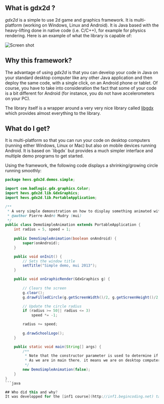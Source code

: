 ## What is gdx2d ?

*gdx2d* is a simple to use 2d game and graphics framework. It is multi-platform (working on Windows, Linux and Android). It is Java based with the heavy-lifting done in native code (i.e. C/C++), for example for physics rendering. Here is an example of what the library is capable of:

![Screen shot](https://raw.github.com/wiki/pmudry/gdx2d/multi_screenshot.png)

## Why this framework?
The advantage of using *gdx2d* is that you can develop your code in Java on your standard desktop computer like any other Java application and then deploy the same code, with a single click, on an Android phone or tablet. Of course, you have to take into consideration the fact that some of your code is a bit different for Android (for instance, you do not have accelerometers on your PC). 

The library itself is a wrapper around a very very nice library called [libgdx](http://code.google.com/libgdx) which provides almost everything to the library.

## What do I get?
It is multi-platform so that you can run your code on desktop computers (running either Windows, Linux or Mac) but also on mobile devices running Android. It is based on ´libgdx´ but provides a much simpler interface and multiple demo programs to get started.

Using the framework, the following code displays a shrinking/growing circle running smoothly:

```java
package hevs.gdx2d.demos.simple;

import com.badlogic.gdx.graphics.Color;
import hevs.gdx2d.lib.GdxGraphics;
import hevs.gdx2d.lib.PortableApplication;

/**
 * A very simple demonstration on how to display something animated with the library
 * @author Pierre-André Mudry (mui)
 */
public class DemoSimpleAnimation extends PortableApplication {
	int radius = 5, speed = 1;
	
	public DemoSimpleAnimation(boolean onAndroid) {
		super(onAndroid);
	}

	public void onInit() {
		// Sets the window title
		setTitle("Simple demo, mui 2013");
	}

	public void onGraphicRender(GdxGraphics g) {		
		
		// Clears the screen
		g.clear();
		g.drawFilledCircle(g.getScreenWidth()/2, g.getScreenHeight()/2, radius, Color.BLUE);		

		// Update the circle radius
		if (radius >= 50|| radius <= 3)
			speed *= -1;

		radius += speed;
		
		g.drawSchoolLogo();
	}

	public static void main(String[] args) {
		/**
		 * Note that the constructor parameter is used to determine if running on Android or not.
		 * As we are in main there, it means we are on desktop computer.
		 */
		new DemoSimpleAnimation(false);
	}
}
```java

## Who did this and why?
It was developped for the [inf1 course](http://inf1.begincoding.net) taught at [HES-SO Valais / Systems engineering](http://www.hevs.ch) by Pierre-André Mudry. The framework was written P.-A. Mudry & N. Chatton with the help of C. Métrailler.